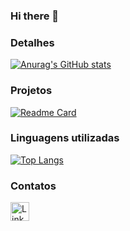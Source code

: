 ### Hi there 👋


### Detalhes
[![Anurag's GitHub stats](https://github-readme-stats.vercel.app/api?username=VinnieSD&show_icons=true&theme=dark)](https://github.com/anuraghazra/github-readme-stats)
### Projetos
[![Readme Card](https://github-readme-stats.vercel.app/api/pin/?username=VinnieSD&repo=projeto-final&theme=dark)](https://github.com/anuraghazra/github-readme-stats)
### Linguagens utilizadas
[![Top Langs](https://github-readme-stats.vercel.app/api/top-langs/?username=VinnieSD&layout=compact)](https://github.com/anuraghazra/github-readme-stats)
### Contatos
[<img src= 'https://img.shields.io/badge/LinkedIn-0077B5?style=for-the-badge&logo=linkedin&logoColor=white'
alt='Linkedin' height='30'>](https://www.linkedin.com/in/vinicius-santos-diniz/)
